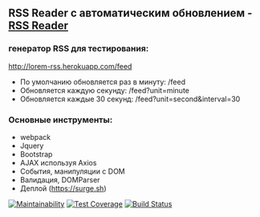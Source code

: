 ## RSS Reader с автоматическим обновлением - [RSS Reader](http://angry-sail.surge.sh/)

### генератор RSS для тестирования:
http://lorem-rss.herokuapp.com/feed

* По умолчанию обновляется раз в минуту: /feed
* Обновляется каждую секунду: /feed?unit=minute
* Обновляется каждые 30 секунд: /feed?unit=second&interval=30

### Основные инструменты:
* webpack
* Jquery
* Bootstrap
* AJAX используя Axios
* События, манипуляции с DOM
* Валидация, DOMParser
* Деплой (https://surge.sh)

[![Maintainability](https://api.codeclimate.com/v1/badges/a99a88d28ad37a79dbf6/maintainability)](https://codeclimate.com/github/codeclimate/codeclimate/maintainability)
[![Test Coverage](https://api.codeclimate.com/v1/badges/a99a88d28ad37a79dbf6/test_coverage)](https://codeclimate.com/github/codeclimate/codeclimate/test_coverage)
[![Build Status](https://travis-ci.org/YankinA/project-lvl3-s378.svg?branch=master)](https://travis-ci.org/YankinA/project-lvl3-s378)